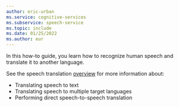```yaml
---
author: eric-urban
ms.service: cognitive-services
ms.subservice: speech-service
ms.topic: include
ms.date: 01/25/2022
ms.author: eur
---
```


In this how-to guide, you learn how to recognize human speech and translate it to another language.

See the speech translation [overview](../../../speech-translation.md) for more information about:

* Translating speech to text
* Translating speech to multiple target languages
* Performing direct speech-to-speech translation